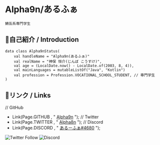 # Alpha9n/あるふぁ

`鯖缶系専門学生`

## 🔷自己紹介 / Introduction
```
data class Alpha9nStatus(
    val handleName = "Alpha9n(あるふぁ)"
    val realName = "神保 恒介(じんぼ こうすけ)",
    val age = (LocalDate.now() - LocalDate.of(2003, 8, 4)),
    val mainLanguages = mutableListOf("Java", "Kotlin")
    val profession = Profession.VOCATIONAL_SCHOOL_STUDENT, // 専門学生
)
```

## 🔗リンク / Links
// GitHub
- Link(Page.GITHUB , " [Alpha9n](https://github.com/Alpha9n) ");
// Twitter
- Link(Page.TWITTER , " [Alpha8n](https://twitter.com/Alpha8n) ");
// Discord
- Link(Page.DISCORD , " [あるーふぁ#4680](https://discord.gg/user/あるーふぁ#4680) "); 

![Twitter Follow](https://img.shields.io/twitter/follow/Alpha8n?style=for-the-badge)
![Discord](https://img.shields.io/badge/Discord-%E3%81%82%E3%82%8B%E3%81%B5%E3%81%81%234044-blue?style=for-the-badge&logo=discord)
<!--
**Alpha9n/Alpha9n** is a ✨ _special_ ✨ repository because its `README.md` (this file) appears on your GitHub profile.

Here are some ideas to get you started:

- 🔭 I’m currently working on ...
- 🌱 I’m currently learning ...
- 👯 I’m looking to collaborate on ...
- 🤔 I’m looking for help with ...
- 💬 Ask me about ...
- 📫 How to reach me: ...
- 😄 Pronouns: ...
- ⚡ Fun fact: ...
-->

